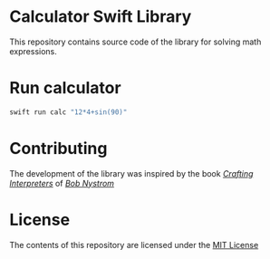 # Calculator Swift Library
This repository contains source code of the library for solving math expressions. 

# Run calculator
```bash
swift run calc "12*4+sin(90)"
```

# Contributing
The development of the library was inspired by the book *[Crafting Interpreters](https://craftinginterpreters.com)* of *[Bob Nystrom](https://www.linkedin.com/in/robert-nystrom-3124052)*

# License
The contents of this repository are licensed under the [MIT License](https://github.com/iharkatkavets/calculator-swift-lib/blob/main/LICENSE)
